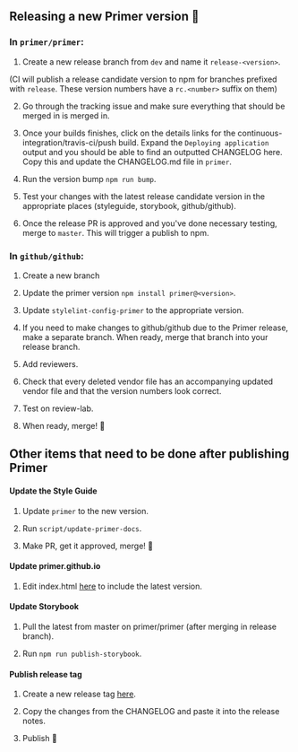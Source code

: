 ## Releasing a new Primer version 🎉


### In `primer/primer`:

1. Create a new release branch from `dev` and name it `release-<version>`.

 (CI will publish a release candidate version to npm for branches prefixed with `release`. These version numbers have a `rc.<number>` suffix on them)

2. Go through the tracking issue and make sure everything that should be merged in is merged in.

3. Once your builds finishes, click on the details links for the continuous-integration/travis-ci/push build.  Expand the `Deploying application` output and you should be able to find an outputted CHANGELOG here. Copy this and update the CHANGELOG.md file in `primer`.

4. Run the version bump `npm run bump`.

5. Test your changes with the latest release candidate version in the appropriate places (styleguide, storybook, github/github).

6. Once the release PR is approved and you've done necessary testing, merge to `master`. This will trigger a publish to npm.


### In `github/github`:

1. Create a new branch

2. Update the primer version  `npm install primer@<version>`.

3. Update `stylelint-config-primer` to the appropriate version.

4. If you need to make changes to github/github due to the Primer release, make a separate branch. When ready, merge that branch into your release branch.

5. Add reviewers.

6. Check that every deleted vendor file has an accompanying updated vendor file and that the version numbers look correct.

7. Test on review-lab.

8. When ready, merge! 🎉


## Other items that need to be done after publishing Primer

#### Update the Style Guide

1. Update `primer` to the new version.

2. Run `script/update-primer-docs`.

3. Make PR, get it approved, merge! 🚀

#### Update primer.github.io

1. Edit index.html [here](https://github.com/primer/primer.github.io/blob/master/index.html) to include the latest version.

#### Update Storybook

1. Pull the latest from master on primer/primer (after merging in release branch).

2. Run `npm run publish-storybook`.

#### Publish release tag

1. Create a new release tag [here](https://github.com/primer/primer/releases/new).

2. Copy the changes from the CHANGELOG and paste it into the release notes.

3. Publish 🎉
